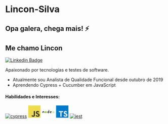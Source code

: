 # Lincon-Silva
## Opa galera, chega mais! ⚡️ 

## Me chamo Lincon

[![Linkedin Badge](https://img.shields.io/badge/-Lincon%20Silva-fbca16?style=flat-square&logo=Linkedin&logoColor=white&link=https://www.linkedin.com/in/joselinconpsilva/)](https://www.linkedin.com/in/joselinconpsilva/) 

Apaixonado por tecnologias e testes de software.

-    Atualmente sou Analista de Qualidade Funcional desde outubro de 2019
-    Aprendendo Cypress + Cucumber em JavaScript

<h4 align="left">Habilidades e Interesses:</h4>
<p align="esquerda">
<a href="https://www.cypress.io" target="_blank" rel="noreferrer"><img src="https://raw.githubusercontent.com/simple-icons/simple-icons/6e46ec1fc23b60c8fd0d2f2ff46db82e16dbd75f/icons/cypress.svg" alt="cypress" width="40" height="40"/></a>
<a href="https://developer.mozilla.org/en-US/docs/Web/JavaScript" target="_blank" rel="noreferrer"><img src="https://raw.githubusercontent.com/devicons/devicon/master/icons/javascript/javascript-original.svg" alt="javascript" width="40" height="40"/></a>
<a href="https://nodejs.org" target="_blank" rel="noreferrer"><img src="https://raw.githubusercontent.com/devicons/devicon/master/icons/nodejs/nodejs-original-wordmark.svg" alt="nodejs" width="40" height="40"/></a>
<a href="https://www.typescriptlang.org/" target="_blank" rel="noreferrer"><img src="https://raw.githubusercontent.com/devicons/devicon/master/icons/typescript/typescript-original.svg" alt="typescript" width="40" height="40"/></a>
<a href="https://jestjs.io" target="_blank" rel="noreferrer"><img src="https://www.vectorlogo.zone/logos/jestjsio/jestjsio-icon.svg" alt ="jest" width="40" height="40"/></a>
